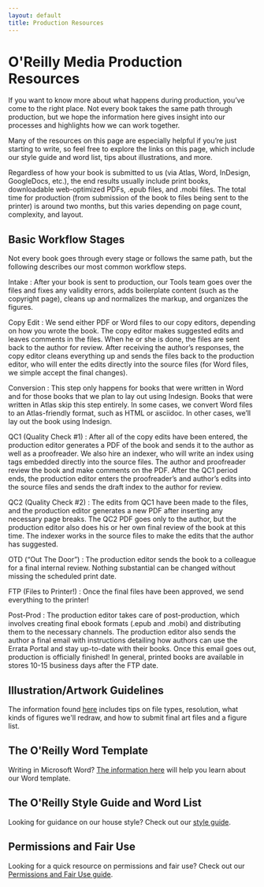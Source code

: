 ```yaml
---
layout: default
title: Production Resources
---
```

# O'Reilly Media Production Resources

If you want to know more about what happens during production, you’ve come to the right place. Not every book takes the same path through production, but we hope the information here gives insight into our processes and highlights how we can work together. 

Many of the resources on this page are especially helpful if you’re just starting to write, so feel free to explore the links on this page, which include our style guide and word list, tips about illustrations, and more.

Regardless of how your book is submitted to us (via Atlas, Word, InDesign, GoogleDocs, etc.), the end results usually include print books, downloadable web-optimized PDFs, .epub files, and .mobi files. The total time for production (from submission of the book to files being sent to the printer) is around two months, but this varies depending on page count, complexity, and layout. 

## Basic Workflow Stages

Not every book goes through every stage or follows the same path, but the following describes our most common workflow steps.

Intake
: After your book is sent to production, our Tools team goes over the files and fixes any validity errors, adds boilerplate content (such as the copyright page), cleans up and normalizes the markup, and organizes the figures. 

Copy Edit
: We send either PDF or Word files to our copy editors, depending on how you wrote the book. The copy editor makes suggested edits and leaves comments in the files. When he or she is done, the files are sent back to the author for review. After receiving the author’s responses, the copy editor cleans everything up and sends the files back to the production editor, who will enter the edits directly into the source files (for Word files, we simple accept the final changes).

Conversion
: This step only happens for books that were written in Word and for those books that we plan to lay out using Indesign. Books that were written in Atlas skip this step entirely. In some cases, we convert Word files to an Atlas-friendly format, such as HTML or asciidoc. In other cases, we’ll lay out the book using Indesign. 

QC1 (Quality Check #1) 
: After all of the copy edits have been entered, the production editor generates a PDF of the book and sends it to the author as well as a proofreader. We also hire an indexer, who will write an index using tags embedded directly into the source files. The author and proofreader review the book and make comments on the PDF. After the QC1 period ends, the production editor enters the proofreader’s and author’s edits into the source files and sends the draft index to the author for review. 

QC2 (Quality Check #2) 
: The edits from QC1 have been made to the files, and the production editor generates a new PDF after inserting any necessary page breaks. The QC2 PDF goes only to the author, but the production editor also does his or her own final review of the book at this time. The indexer works in the source files to make the edits that the author has suggested. 

OTD (“Out The Door”) 
: The production editor sends the book to a colleague for a final internal review. Nothing substantial can be changed without missing the scheduled print date. 

FTP (Files to Printer!) 
: Once the final files have been approved, we send everything to the printer! 

Post-Prod
: The production editor takes care of post-production, which involves creating final ebook formats (.epub and .mobi) and distributing them to the necessary channels. The production editor also sends the author a final email with instructions detailing how authors can use the Errata Portal and stay up-to-date with their books. Once this email goes out, production is officially finished! In general, printed books are available in stores 10-15 business days after the FTP date. 


## Illustration/Artwork Guidelines

The information found [here](http://oreillymedia.github.io/production-resources/illustrations/) includes tips on file types, resolution, what kinds of figures we'll redraw, and how to submit final art files and a figure list.

## The O'Reilly Word Template

Writing in Microsoft Word? [The information here](http://oreillymedia.github.io/production-resources/word/) will help you learn about our Word template.

## The O'Reilly Style Guide and Word List

Looking for guidance on our house style? Check out our [style guide](http://oreillymedia.github.io/production-resources/styleguide/).

## Permissions and Fair Use

Looking for a quick resource on permissions and fair use? Check out our [Permissions and Fair Use guide](http://oreillymedia.github.io/production-resources/permissionsandfairuseguide/).


